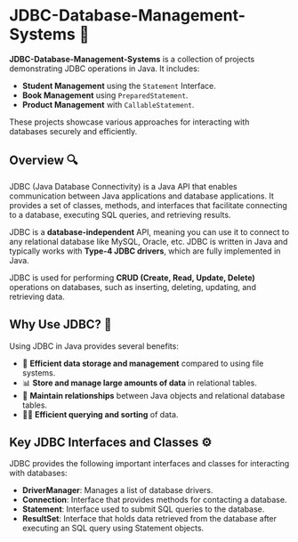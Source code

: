 # JDBC-Database-Management-Systems 📡

**JDBC-Database-Management-Systems** is a collection of projects demonstrating JDBC operations in Java. It includes:

- **Student Management** using the `Statement` Interface.
- **Book Management** using `PreparedStatement`.
- **Product Management** with `CallableStatement`.

These projects showcase various approaches for interacting with databases securely and efficiently.

## Overview 🔍

JDBC (Java Database Connectivity) is a Java API that enables communication between Java applications and database applications. It provides a set of classes, methods, and interfaces that facilitate connecting to a database, executing SQL queries, and retrieving results.

JDBC is a **database-independent** API, meaning you can use it to connect to any relational database like MySQL, Oracle, etc. JDBC is written in Java and typically works with **Type-4 JDBC drivers**, which are fully implemented in Java.

JDBC is used for performing **CRUD (Create, Read, Update, Delete)** operations on databases, such as inserting, deleting, updating, and retrieving data.

## Why Use JDBC? 🤔

Using JDBC in Java provides several benefits:

- 📂 **Efficient data storage and management** compared to using file systems.
- 📊 **Store and manage large amounts of data** in relational tables.
- 🔗 **Maintain relationships** between Java objects and relational database tables.
- 🧑‍💻 **Efficient querying and sorting** of data.

## Key JDBC Interfaces and Classes ⚙️

JDBC provides the following important interfaces and classes for interacting with databases:

- **DriverManager**: Manages a list of database drivers.
- **Connection**: Interface that provides methods for contacting a database.
- **Statement**: Interface used to submit SQL queries to the database.
- **ResultSet**: Interface that holds data retrieved from the database after executing an SQL query using Statement objects.

